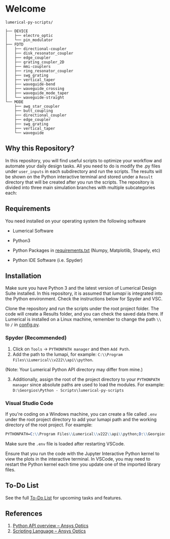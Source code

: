 # Welcome

```
lumerical-py-scripts/

├── DEVICE
│   ├── electro_optic
│   └── pin_modulator
├── FDTD
│   ├── directional-coupler
│   ├── disk_resonator_coupler
│   ├── edge_coupler
│   ├── grating_coupler_2D
│   ├── mmi-couplers
│   ├── ring_resonator_coupler
│   ├── swg_grating
│   ├── vertical_taper
│   ├── waveguide-bend
│   ├── waveguide_crossing
│   ├── waveguide_mode_taper
│   └── waveguide-straight
└── MODE
    ├── awg_star_coupler
    ├── butt_coupling
    ├── directional_coupler
    ├── edge_coupler
    ├── swg_grating
    ├── vertical_taper
    └── waveguide
```

## Why this Repository?

In this repository, you will find useful scripts to optimize your workflow and automate your daily design tasks. All you need to do is modify the .py files under `user_inputs` in each subdirectory and run the scripts. The results will be shown on the Python interactive terminal and stored under a `Result` directory that will be created after you run the scripts. The repository is divided into three main simulation branches with multiple subcategories each:


## Requirements

You need installed on your operating system the following software

- Lumerical Software

- Python3

- Python Packages in [requirements.txt](requirements.txt) (Numpy, Matplotlib, Shapely, etc)

- Python IDE Software (i.e. Spyder)


## Installation

Make sure you have Python 3 and the latest version of Lumerical Design Suite installed. In this repository, it is assumed that *lumapi* is integrated into the Python environment. Check the instructions below for Spyder and VSC.

Clone the repository and run the scripts under the root project folder. The code will create a Results folder, and you can check the saved data there. If Lumerical is installed on a Linux machine, remember to change the path `\\` to `/` in [config.py](config.py).



### Spyder (Recommended)

1. Click on `Tools` -> `PYTHONPATH manager` and then `Add Path`.
2. Add the path to the lumapi, for example: `C:\\Program Files\\Lumerical\\v222\\api\\python`.

(Note: Your Lumerical Python API directory may differ from mine.)

3. Additionally, assign the root of the project directory to your `PYTHONPATH manager` since absolute paths are used to load the modules. For example: `D:\Georgios\Python - Scripts\lumerical-py-scripts`

### Visual Studio Code

If you're coding on a Windows machine, you can create a file called `.env` under the root project directory to add your lumapi path and the working directory of the root project. For example:

``` mathematica
PYTHONPATH=C:\\Program Files\\Lumerical\\v222\\api\\python;D:\\Georgios\\Python-Scripts\\lumerical-py-scripts\\
```
Make sure the `.env` file is loaded after restarting VSCode.

Ensure that you run the code with the Jupyter Interactive Python kernel to view the plots in the interactive terminal. In VSCode, you may need to restart the Python kernel each time you update one of the imported library files.

## To-Do List
See the full [To-Do List](TODO.md) for upcoming tasks and features.

## References

1. [Python API overview &ndash; Ansys Optics](https://optics.ansys.com/hc/en-us/articles/360037824513-Python-API-overview)
2. [Scripting Language &ndash; Ansys Optics](https://optics.ansys.com/hc/en-us/categories/360001998954-Scripting-Language)
